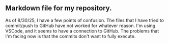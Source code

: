 ## Markdown file for my repository.

As of 8/30/25, I have a few points of confusion. The files that I have tried to commit/push to GitHub have not
worked for whatever reason. I'm using VSCode, and it seems to have a connection to GitHub. The problems that
I'm facing now is that the commits don't want to fully execute.
